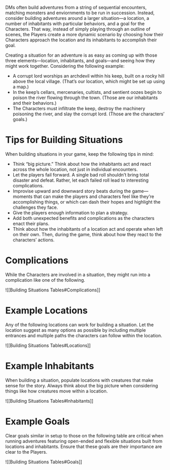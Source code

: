 DMs often build adventures from a string of sequential encounters, matching monsters and enviornments to be run in succession. Instead, consider building adventures around a larger situation—a location, a number of inhabitants with particular behaviors, and a goal for the Characters. That way, instead of simply playing through an outline of scenes, the Players create a more dynamic scenario by choosing how their Characters approach the location and its inhabitants to accomplish their goal.

Creating a situation for an adventure is as easy as coming up with those three elements—location, inhabitants, and goals—and seeing how they might work together. Considering the following example:
- A corrupt lord worships an archdevil within his keep, built on a rocky hill above the local village. (That’s our location, which might be set up using a map.)  
- In the keep’s cellars, mercenaries, cultists, and sentient oozes begin to poison the river flowing through the town. (Those are our inhabitants and their behaviors.)  
- The Characters must infiltrate the keep, destroy the machinery poisoning the river, and slay the corrupt lord. (Those are the characters’ goals.)

# Tips for Building Situations
When building situations in your game, keep the following tips in mind:  
- Think “big picture.” Think about how the inhabitants act and react across the whole location, not just in individual encounters.  
- Let the players fail forward. A single bad roll shouldn’t bring total disaster and defeat. Rather, let each failed roll lead to interesting complications.  
- Improvise upward and downward story beats during the game—moments that can make the players and characters feel like they’re accomplishing things, or which can dash their hopes and highlight the challenges they face.  
- Give the players enough information to plan a strategy.  
- Add both unexpected benefits and complications as the characters enact their plans.  
- Think about how the inhabitants of a location act and operate when left on their own. Then, during the game, think about how they react to the characters’ actions.

# Complications
While the Characters are involved in a situation, they might run into a complication like one of the following.

![[Building Situations Tables#Complications]]

# Example Locations
Any of the following locations can work for building a situation. Let the location suggest as many options as possible by including multiple entrances and multiple paths the characters can follow within the location.

![[Building Situations Tables#Locations]]

# Example Inhabitants
When building a situation, populate locations with creatures that make sense for the story. Always think about the big picture when considering things like how creatures move within a location.

![[Building Situations Tables#Inhabitants]]

# Example Goals
Clear goals similar in setup to those on the following table are critical when running adventures featuring open-ended and flexible situations built from locations and inhabitants. Ensure that these goals are their importance are clear to the Players.

![[Building Situations Tables#Goals]]